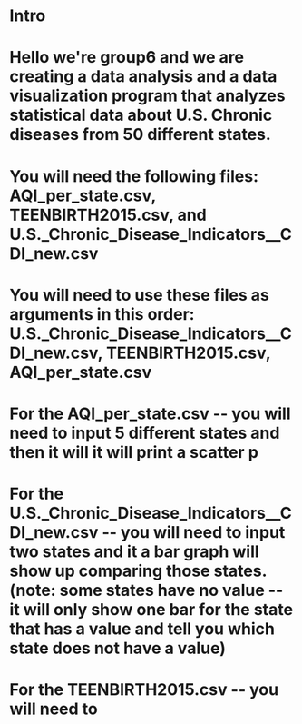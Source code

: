 # Intro
# Hello we're group6 and we are creating a data analysis and a data visualization program that analyzes statistical data about U.S. Chronic diseases from 50 different states.

# You will need the following files: AQI_per_state.csv, TEENBIRTH2015.csv, and U.S._Chronic_Disease_Indicators__CDI_new.csv
# You will need to use these files as arguments in this order: U.S._Chronic_Disease_Indicators__CDI_new.csv, TEENBIRTH2015.csv, AQI_per_state.csv 

# For the AQI_per_state.csv -- you will need to input 5 different states and then it will it will print a scatter p

# For the U.S._Chronic_Disease_Indicators__CDI_new.csv -- you will need to input two states and it a bar graph will show up comparing those states. (note: some states have no value -- it will only show one bar for the state that has a value and tell you which state does not have a value)

# For the TEENBIRTH2015.csv --  you will need to 
